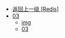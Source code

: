 - [返回上一级 [Redis]](go语言学习/Redis/)
- [03](go语言学习/Redis/03/)
  - [img](go语言学习/Redis/03/img/)
  - [03](go语言学习/Redis/03/03.md)

